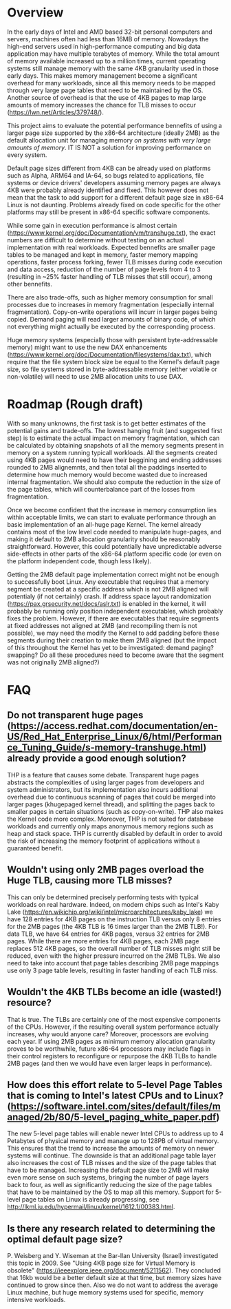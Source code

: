 # Overview

In the early days of Intel and AMD based 32-bit personal computers and servers, machines often had less than 16MB of memory. Nowadays the high-end servers used in high-performance computing and big data application may have multiple terabytes of memory. While the total amount of memory available increased up to a million times, current operating systems still manage memory with the same 4KB granularity used in those early days. This makes memory management become a significant overhead for many workloads, since all this memory needs to be mapped through very large page tables that need to be maintained by the OS. Another source of overhead is that the use of 4KB pages to map large amounts of memory increases the chance for TLB misses to occur (https://lwn.net/Articles/379748/).

This project aims to evaluate the potential performance bennefits of using a larger page size supported by the x86-64 architecture (ideally 2MB) as the default allocation unit for managing memory *on systems with very large amounts of memory*. IT IS NOT a solution for improving performance on every system.

Default page sizes different from 4KB can be already used on platforms such as Alpha, ARM64 and IA-64, so bugs related to applications, file systems or device drivers' developers assuming memory pages are always 4KB were probably already identified and fixed. This however does not mean that the task to add support for a different default page size in x86-64 Linux is not daunting. Problems already fixed on code specific for the other platforms may still be present in x86-64 specific software components.

While some gain in execution performance is almost certain (https://www.kernel.org/doc/Documentation/vm/transhuge.txt), the exact numbers are difficult to determine without testing on an actual implementation with real workloads. Expected bennefits are smaller page tables to be managed and kept in memory, faster memory mapping operations, faster process forking, fewer TLB misses during code execution and data access, reduction of the number of page levels from 4 to 3 (resulting in ~25% faster handling of TLB misses that still occur), among other bennefits. 

There are also trade-offs, such as higher memory consumption for small processes due to increases in memory fragmentation (especially internal fragmentation). Copy-on-write operations will incurr in larger pages being copied. Demand paging will read larger amounts of binary code, of which not everything might actually be executed by the corresponding process.

Huge memory systems (especially those with persistent byte-addressable memory) might want to use the new DAX enhancements (https://www.kernel.org/doc/Documentation/filesystems/dax.txt), which require that the file system block size be equal to the Kernel's default page size, so file systems stored in byte-addressable memory (either volatile or non-volatile) will need to use 2MB allocation units to use DAX.

# Roadmap (Rough draft)

With so many unknowns, the first task is to get better estimates of the potential gains and trade-offs. The lowest hanging fruit (and suggested first step) is to estimate the actual impact on memory fragmentation, which can be calculated by obtaining snapshots of all the memory segments present in memory on a system running typicall workloads. All the segments created using 4KB pages would need to have their beggining and ending addresses rounded to 2MB alignemnts, and then total all the paddings inserted to determine how much memory would become wasted due to increased internal fragmentation. We should also compute the reduction in the size of the page tables, which will counterbalance part of the losses from fragmentation.

Once we become confident that the increase in memory consumption lies within acceptable limits, we can start to evaluate performance through an basic implementation of an all-huge page Kernel. The kernel already contains most of the low level code needed to manipulate huge-pages, and making it default to 2MB allocation granularity should be reasonably straightforward. However, this could potentially have unpredictable adverse side-effects in other parts of the x86-64 platform specific code (or even on the platform independent code, though less likely).

Getting the 2MB default page implementation correct might not be enough to successfully boot Linux. Any executable that requires that a memory segment be created at a specific address which is not 2MB aligned will potentialy (if not certainly) crash. If address space layout randomization (https://pax.grsecurity.net/docs/aslr.txt) is enabled in the kernel, it will probably be running only position independent executables, which probably fixes the problem. However, if there are executables that require segments at fixed addresses not aligned at 2MB (and recompiling them is not possible), we may need the modify the Kernel to add padding before these segments during their creation to make them 2MB aligned (but the impact of this throughout the Kernel has yet to be investigated: demand paging? swapping? Do all these procedures need to become aware that the segment was not originally 2MB aligned?) 


# FAQ

## Do not transparent huge pages (https://access.redhat.com/documentation/en-US/Red_Hat_Enterprise_Linux/6/html/Performance_Tuning_Guide/s-memory-transhuge.html) already provide a good enough solution?
THP is a feature that causes some debate. Transparent huge pages abstracts the complexities of using larger pages from developers and system administrators, but its implementation also incurs additional overhead due to continuous scanning of pages that could be merged into larger pages (khugepaged kernel thread), and splitting the pages back to smaller pages in certain situations (such as copy-on-write). THP also makes the Kernel code more complex. Moreover, THP is not suited for database workloads and currently only maps anonymous memory regions such as heap and stack space. THP is currently disabled by default in order to avoid the risk of increasing the memory footprint of applications without a guaranteed benefit.

## Wouldn't using only 2MB pages overload the Huge TLB, causing more TLB misses?
This can only be determined precisely performing tests with typical workloads on real hardware. Indeed, on modern chips such as Intel's Kaby Lake (https://en.wikichip.org/wiki/intel/microarchitectures/kaby_lake) we have 128 entries for 4KB pages on the instruction TLB versus only 8 entries for the 2MB pages (the 4KB TLB is 16 times larger than the 2MB TLB!). For data TLB, we have 64 entries for 4KB pages, versus 32 entries for 2MB pages. While there are more entries for 4KB pages, each 2MB page replaces 512 4KB pages, so the overall number of TLB misses might still be reduced, even with the higher pressure incurred on the 2MB TLBs. We also need to take into account that page tables describing 2MB page mappings use only 3 page table levels, resulting in faster handling of each TLB miss.

## Wouldn't the 4KB TLBs become an idle (wasted!) resource?
That is true. The TLBs are certainly one of the most expensive components of the CPUs. However, if the resulting overall system performance actually increases, why would anyone care? Moreover, processors are evolving each year. If using 2MB pages as minimum memory allocation granularity proves to be worthwhile, future x86-64 processors may include flags in their control registers to reconfigure or repurpose the 4KB TLBs to handle 2MB pages (and then we would have even larger leaps in performance).

## How does this effort relate to 5-level Page Tables that is coming to Intel's latest CPUs and to Linux? (https://software.intel.com/sites/default/files/managed/2b/80/5-level_paging_white_paper.pdf)
The new 5-level page tables will enable newer Intel CPUs to address up to 4 Petabytes of physical memory and manage up to 128PB of virtual memory. This ensures that the trend to increase the amounts of memory on newer systems will continue. The downside is that an additional page table layer also increases the cost of TLB misses and the size of the page tables that have to be managed. Increasing the default page size to 2MB will make even more sense on such systems, bringing the number of page layers back to four, as well as significantly reducing the size of the page tables that have to be maintained by the OS to map all this memory. Support for 5-level page tables on Linux is already progressing, see http://lkml.iu.edu/hypermail/linux/kernel/1612.1/00383.html.

## Is there any research related to determining the optimal default page size?
P. Weisberg and Y. Wiseman at the Bar-llan University (Israel) investigated this topic in 2009. See "Using 4KB page size for Virtual Memory is obsolete" (https://ieeexplore.ieee.org/document/5211562). They concluded that 16kb would be a better default size at that time, but memory sizes have continued to grow since then. Also we do not want to address the average Linux machine, but huge memory systems used for specific, memory intensive workloads.

